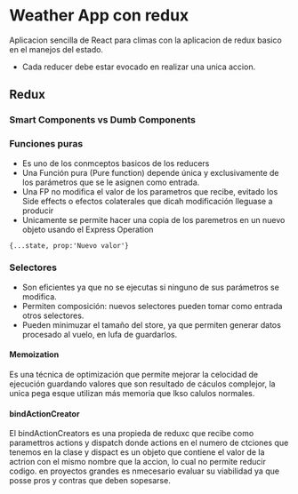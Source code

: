 # Weather App con redux
Aplicacion sencilla de React para climas con  la aplicacion de redux basico en el manejos del estado.
* Cada reducer debe estar evocado en realizar una unica accion.
## Redux
### Smart Components vs Dumb Components
### Funciones puras
* Es uno de los conmceptos basicos de los reducers
* Una Función pura (Pure function) depende única y exclusivamente de los parámetros que se le asignen como entrada.
* Una FP no modifica el valor de los parametros que recibe, evitado los Side effects o efectos colaterales que dicah modificación lleguase a producir
* Unicamente se permite hacer una copia de los paremetros en un nuevo objeto usando el Express Operation
```
{...state, prop:'Nuevo valor'}
```
### Selectores
* Son eficientes ya que no se ejecutas si ninguno de sus parámetros se modifica.
* Permiten composición: nuevos selectores pueden tomar como entrada otros selectores.
* Pueden minimuzar el tamaño del store, ya que permiten generar datos procesado al vuelo, en lufa de guardarlos.
#### Memoization
Es una técnica de optimización que permite mejorar la celocidad de ejecución guardando valores que son resultado de cáculos complejor, la unica pega esque utilizan más memoria que lkso calulos normales.
#### bindActionCreator
El bindActionCreators es una propieda de reduxc que recibe como paramettros actions y dispatch donde actions en el numero de ctciones que tenemos en la clase y dispact es un objeto que contiene el valor de la actrion con el mismo nombre que la accion, lo cual no permite reducir codigo. en proyectos grandes es nmecesario evaluar su viabilidad ya que posse pros y contras que deben sopesarse.


